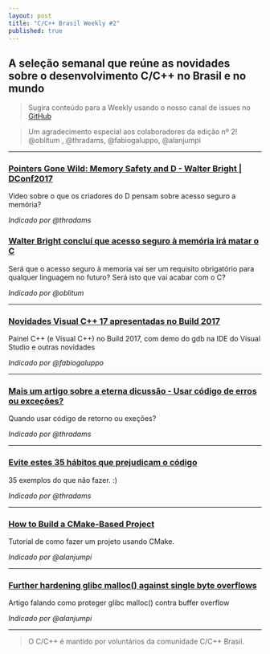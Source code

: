 ```yaml
---
layout: post
title: "C/C++ Brasil Weekly #2"
published: true
---
```


## A seleção semanal que reúne as novidades sobre o desenvolvimento C/C++ no Brasil e no mundo

>Sugira conteúdo para a Weekly usando o nosso canal de issues no [GitHub](https://github.com/ccppbrasil/ccppbrasil.github.io/issues)

>Um agradecimento especial aos colaboradores da edição nº 2! @oblitum , @thradams, @fabiogaluppo, @alanjumpi

---

### [Pointers Gone Wild: Memory Safety and D - Walter Bright | DConf2017](https://www.youtube.com/watch?v=iDFhvCkCLb4)

Video sobre o que os criadores do D pensam sobre acesso seguro a memória?

_Indicado por @thradams_


### [Walter Bright concluí que acesso seguro à memória irá matar o C](https://www.reddit.com/r/cpp/comments/6b4xrc/walter_bright_believes_memory_safety_will_kill_c/)

Será que o acesso seguro à memoria vai ser um requisito obrigatório para qualquer linguagem no futuro? Será isto que vai acabar com o C?

_Indicado por @oblitum_

---

### [Novidades Visual C++ 17 apresentadas no Build 2017](https://channel9.msdn.com/Events/Build/2017/C9L15)

Painel C++ (e Visual C++) no Build 2017, com demo do gdb na IDE do Visual Studio e outras novidades

_Indicado por @fabiogaluppo_

---

### [Mais um artigo sobre a eterna dicussão - Usar código de erros ou exceções?](https://hackernoon.com/error-handling-in-c-or-why-you-should-use-eithers-in-favor-of-exceptions-and-error-codes-f0640912eb45)

Quando usar código de retorno ou exeções?

_Indicado por @thradams_

---

### [Evite estes 35 hábitos que prejudicam o código](https://chrismm.com/blog/avoid-these-35-habits-that-lead-to-unmaintainable-code/)

35 exemplos do que não fazer. :)

_Indicado por @thradams_

---

### [How to Build a CMake-Based Project](https://preshing.com/20170511/how-to-build-a-cmake-based-project/)

Tutorial de como fazer um projeto usando CMake.

_Indicado por @alanjumpi_

---

### [Further hardening glibc malloc() against single byte overflows](https://scarybeastsecurity.blogspot.com.br/2017/05/further-hardening-glibc-malloc-against.html)

Artigo falando como proteger glibc malloc() contra buffer overflow

_Indicado por @alanjumpi_

---

>O C/C++ é mantido por voluntários da comunidade C/C++ Brasil.

